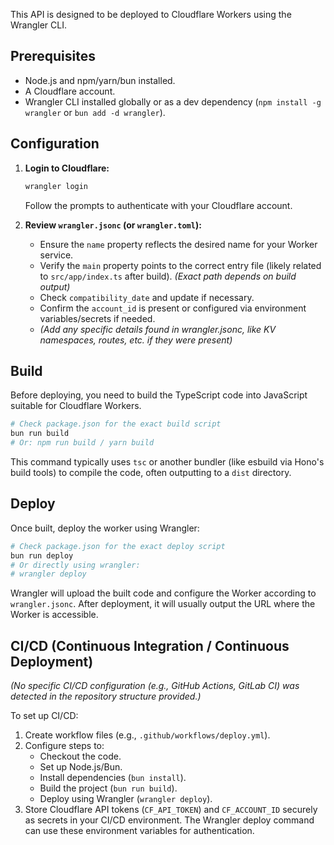 This API is designed to be deployed to Cloudflare Workers using the Wrangler CLI.

## Prerequisites

- Node.js and npm/yarn/bun installed.
- A Cloudflare account.
- Wrangler CLI installed globally or as a dev dependency (`npm install -g wrangler` or `bun add -d wrangler`).

## Configuration

1.  **Login to Cloudflare:**

    ```bash
    wrangler login
    ```

    Follow the prompts to authenticate with your Cloudflare account.

2.  **Review `wrangler.jsonc` (or `wrangler.toml`):**
    - Ensure the `name` property reflects the desired name for your Worker service.
    - Verify the `main` property points to the correct entry file (likely related to `src/app/index.ts` after build). _(Exact path depends on build output)_
    - Check `compatibility_date` and update if necessary.
    - Confirm the `account_id` is present or configured via environment variables/secrets if needed.
    - _(Add any specific details found in wrangler.jsonc, like KV namespaces, routes, etc. if they were present)_

## Build

Before deploying, you need to build the TypeScript code into JavaScript suitable for Cloudflare Workers.

```bash
# Check package.json for the exact build script
bun run build
# Or: npm run build / yarn build
```

This command typically uses `tsc` or another bundler (like esbuild via Hono's build tools) to compile the code, often outputting to a `dist` directory.

## Deploy

Once built, deploy the worker using Wrangler:

```bash
# Check package.json for the exact deploy script
bun run deploy
# Or directly using wrangler:
# wrangler deploy
```

Wrangler will upload the built code and configure the Worker according to `wrangler.jsonc`. After deployment, it will usually output the URL where the Worker is accessible.

## CI/CD (Continuous Integration / Continuous Deployment)

_(No specific CI/CD configuration (e.g., GitHub Actions, GitLab CI) was detected in the repository structure provided.)_

To set up CI/CD:

1.  Create workflow files (e.g., `.github/workflows/deploy.yml`).
2.  Configure steps to:
    - Checkout the code.
    - Set up Node.js/Bun.
    - Install dependencies (`bun install`).
    - Build the project (`bun run build`).
    - Deploy using Wrangler (`wrangler deploy`).
3.  Store Cloudflare API tokens (`CF_API_TOKEN`) and `CF_ACCOUNT_ID` securely as secrets in your CI/CD environment. The Wrangler deploy command can use these environment variables for authentication.
